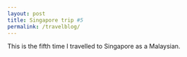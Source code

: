 ```yaml
---
layout: post
title: Singapore trip #5
permalink: /travelblog/
---
```

This is the fifth time I travelled to Singapore as a Malaysian.
